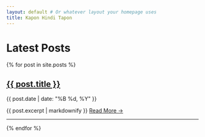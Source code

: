 ```yaml
---
layout: default # Or whatever layout your homepage uses
title: Kapon Hindi Tapon
---
```


<h1>Latest Posts</h1>

<!-- Displays a snippet of the post-->
{% for post in site.posts %}
  <div class="post-preview">
    <h2>
      <a href="{{ post.url | relative_url }}">{{ post.title }}</a>
    </h2>
    <p class="post-meta">
      {{ post.date | date: "%B %d, %Y" }}
    </p>
     {{ post.excerpt | markdownify }} 
    <a href="{{ post.url | relative_url }}">Read More &rarr;</a>
  </div>
  <hr> <!-- Optional: Adds a horizontal line between posts -->
{% endfor %}

